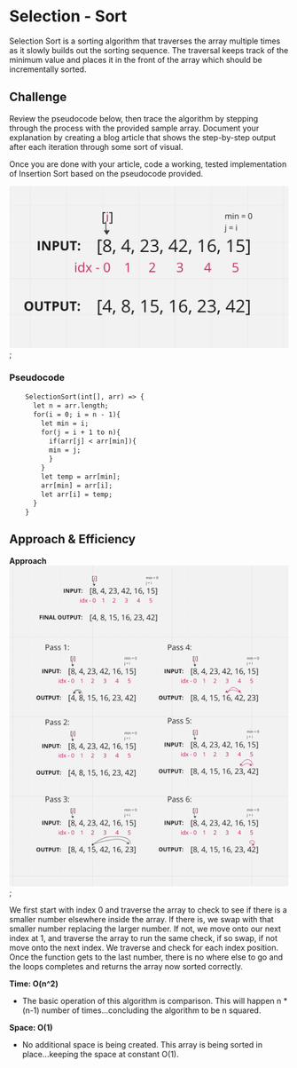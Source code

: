 # Selection - Sort

Selection Sort is a sorting algorithm that traverses the array multiple times as it slowly builds out the sorting sequence. The traversal keeps track of the minimum value and places it in the front of the array which should be incrementally sorted.

## Challenge

Review the pseudocode below, then trace the algorithm by stepping through the process with the provided sample array. Document your explanation by creating a blog article that shows the step-by-step output after each iteration through some sort of visual.

Once you are done with your article, code a working, tested implementation of Insertion Sort based on the pseudocode provided.

![UML](../assets/selection-sort-final.png);


### Pseudocode

        SelectionSort(int[], arr) => {
          let n = arr.length;
          for(i = 0; i = n - 1){
            let min = i;
            for(j = i + 1 to n){
              if(arr[j] < arr[min]){
              min = j;
              }
            }
            let temp = arr[min];
            arr[min] = arr[i];
            let arr[i] = temp;
          }
        }


## Approach & Efficiency

**Approach**
![UML](../assets/selectionSort.png);

We first start with index 0 and traverse the array to check to see if there is a smaller number elsewhere inside the array. If there is, we swap with that smaller number replacing the larger number. If not, we move onto our next index at 1, and traverse the array to run the same check, if so swap, if not move onto the next index. We traverse and check for each index position. Once the function gets to the last number, there is no where else to go and the loops completes and returns the array now sorted correctly.


**Time: O(n^2)**

* The basic operation of this algorithm is comparison. This will happen n * (n-1) number of times…concluding the algorithm to be n squared.

**Space: O(1)**

* No additional space is being created. This array is being sorted in place…keeping the space at constant O(1).


